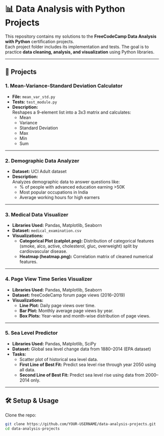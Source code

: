 # 📊 Data Analysis with Python Projects

This repository contains my solutions to the **FreeCodeCamp Data Analysis with Python** certification projects.  
Each project folder includes its implementation and tests. The goal is to practice **data cleaning, analysis, and visualization** using Python libraries.

---

## 🚀 Projects

### 1. Mean-Variance-Standard Deviation Calculator
- **File:** `mean_var_std.py`  
- **Tests:** `test_module.py`  
- **Description:**  
  Reshapes a 9-element list into a 3x3 matrix and calculates:
  - Mean
  - Variance
  - Standard Deviation
  - Max
  - Min
  - Sum  

---

### 2. Demographic Data Analyzer
- **Dataset:** UCI Adult dataset  
- **Description:**  
  Analyzes demographic data to answer questions like:
  - % of people with advanced education earning >50K  
  - Most popular occupations in India  
  - Average working hours for high earners  

---

### 3. Medical Data Visualizer
- **Libraries Used:** Pandas, Matplotlib, Seaborn  
- **Dataset:** `medical_examination.csv`  
- **Visualizations:**  
  - **Categorical Plot (catplot.png):** Distribution of categorical features (smoke, alco, active, cholesterol, gluc, overweight) split by cardiovascular disease.  
  - **Heatmap (heatmap.png):** Correlation matrix of cleaned numerical features.  

---

### 4. Page View Time Series Visualizer
- **Libraries Used:** Pandas, Matplotlib, Seaborn  
- **Dataset:** freeCodeCamp forum page views (2016–2019)  
- **Visualizations:**  
  - **Line Plot:** Daily page views over time.  
  - **Bar Plot:** Monthly average page views by year.  
  - **Box Plots:** Year-wise and month-wise distribution of page views.  

---

### 5. Sea Level Predictor
- **Libraries Used:** Pandas, Matplotlib, SciPy  
- **Dataset:** Global sea level change data from 1880–2014 (EPA dataset)  
- **Tasks:**  
  - Scatter plot of historical sea level data.  
  - **First Line of Best Fit:** Predict sea level rise through year 2050 using all data.  
  - **Second Line of Best Fit:** Predict sea level rise using data from 2000–2014 only.  

---

## 🛠️ Setup & Usage

Clone the repo:
```bash
git clone https://github.com/YOUR-USERNAME/data-analysis-projects.git
cd data-analysis-projects
